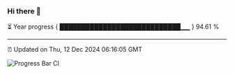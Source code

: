 ### Hi there 👋

⏳ Year progress { ████████████████████████████▁▁ } 94.61 %

---

⏰ Updated on Thu, 12 Dec 2024 06:16:05 GMT

![Progress Bar CI](https://github.com/Shyam-Makwana/GitHub-Actions-Demo/workflows/Progress%20Bar%20CI/badge.svg)
